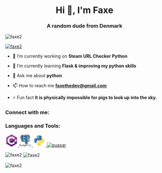<h1 align="center">Hi 👋, I'm Faxe</h1>
<h3 align="center">A random dude from Denmark</h3>

<p align="left"> <img src="https://komarev.com/ghpvc/?username=faxe2&label=Profile%20views&color=0e75b6&style=flat" alt="faxe2" /> </p>

<p align="left"> <a href="https://github.com/ryo-ma/github-profile-trophy"><img src="https://github-profile-trophy.vercel.app/?username=faxe2" alt="faxe2" /></a> </p>

- 🔭 I’m currently working on **Steam URL Checker Python**

- 🌱 I’m currently learning **Flask & improving my python skills**

- 💬 Ask me about **python**

- 📫 How to reach me **faxethedev@gmail.com**

- ⚡ Fun fact **It is physically impossible for pigs to look up into the sky.**

<h3 align="left">Connect with me:</h3>
<p align="left">
</p>

<h3 align="left">Languages and Tools:</h3>
<p align="left"> <a href="https://www.w3schools.com/cs/" target="_blank" rel="noreferrer"> <img src="https://raw.githubusercontent.com/devicons/devicon/master/icons/csharp/csharp-original.svg" alt="csharp" width="40" height="40"/> </a> <a href="https://www.postgresql.org" target="_blank" rel="noreferrer"> <img src="https://raw.githubusercontent.com/devicons/devicon/master/icons/postgresql/postgresql-original-wordmark.svg" alt="postgresql" width="40" height="40"/> </a> <a href="https://www.python.org" target="_blank" rel="noreferrer"> <img src="https://raw.githubusercontent.com/devicons/devicon/master/icons/python/python-original.svg" alt="python" width="40" height="40"/> </a> <a href="https://quasar.dev/" target="_blank" rel="noreferrer"> <img src="https://cdn.quasar.dev/logo/svg/quasar-logo.svg" alt="quasar" width="40" height="40"/> </a> </p>

<p><img align="left" src="https://github-readme-stats.vercel.app/api/top-langs?username=faxe2&show_icons=true&locale=en&layout=compact" alt="faxe2" /></p>

<p>&nbsp;<img align="center" src="https://github-readme-stats.vercel.app/api?username=faxe2&show_icons=true&locale=en" alt="faxe2" /></p>

<p><img align="center" src="https://github-readme-streak-stats.herokuapp.com/?user=faxe2&" alt="faxe2" /></p>

